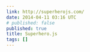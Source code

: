 ```yaml
---
link: http://superherojs.com/
date: 2014-04-11 03:16 UTC
# published: false
published: true
title: Superhero.js
tags: []
---
```



